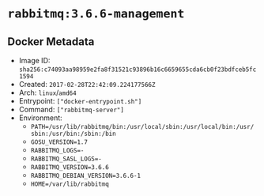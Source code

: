 # `rabbitmq:3.6.6-management`

## Docker Metadata

- Image ID: `sha256:c74093aa98959e2fa8f31521c93896b16c6659655cda6cb0f23bdfceb5fc1594`
- Created: `2017-02-28T22:42:09.224177566Z`
- Arch: `linux`/`amd64`
- Entrypoint: `["docker-entrypoint.sh"]`
- Command: `["rabbitmq-server"]`
- Environment:
  - `PATH=/usr/lib/rabbitmq/bin:/usr/local/sbin:/usr/local/bin:/usr/sbin:/usr/bin:/sbin:/bin`
  - `GOSU_VERSION=1.7`
  - `RABBITMQ_LOGS=-`
  - `RABBITMQ_SASL_LOGS=-`
  - `RABBITMQ_VERSION=3.6.6`
  - `RABBITMQ_DEBIAN_VERSION=3.6.6-1`
  - `HOME=/var/lib/rabbitmq`
